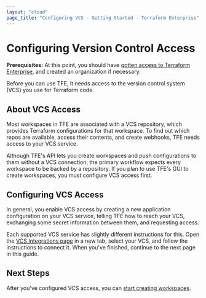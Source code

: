 ```yaml
---
layout: "cloud"
page_title: "Configuring VCS - Getting Started - Terraform Enterprise"
---
```


# Configuring Version Control Access

**Prerequisites:** At this point, you should have [gotten access to Terraform Enterprise](./access.html), and created an organization if necessary.

Before you can use TFE, it needs access to the version control system (VCS) you use for Terraform code.

## About VCS Access

Most workspaces in TFE are associated with a VCS repository, which provides Terraform configurations for that workspace. To find out which repos are available, access their contents, and create webhooks, TFE needs access to your VCS service.

Although TFE's API lets you create workspaces and push configurations to them without a VCS connection, the primary workflow expects every workspace to be backed by a repository. If you plan to use TFE's GUI to create workspaces, you must configure VCS access first.

## Configuring VCS Access

In general, you enable VCS access by creating a new application configuration on your VCS service, telling TFE how to reach your VCS, exchanging some secret information between them, and requesting access.

Each supported VCS service has slightly different instructions for this. Open the [VCS Integrations page](../vcs/index.html) in a new tab, select your VCS, and follow the instructions to connect it. When you've finished, continue to the next page in this guide.

## Next Steps

After you've configured VCS access, you can [start creating workspaces](./workspaces.html).
